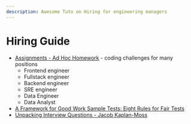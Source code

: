 ```yaml
---
description: Awesome Tuto on Hiring for engineering managers
---
```


# Hiring Guide

- [Assignments - Ad Hoc Homework](https://homework.adhoc.team/assignments/) - coding challenges for many positions
  - Frontend engineer
  - Fullstack engineer
  - Backend engineer
  - SRE engineer
  - Data Engineer
  - Data Analyst
- [A Framework for Good Work Sample Tests: Eight Rules for Fair Tests](https://jacobian.org/2021/nov/17/wst-framework/)
- [Unpacking Interview Questions - Jacob Kaplan-Moss](https://jacobian.org/series/unpacking-interview-questions/)
